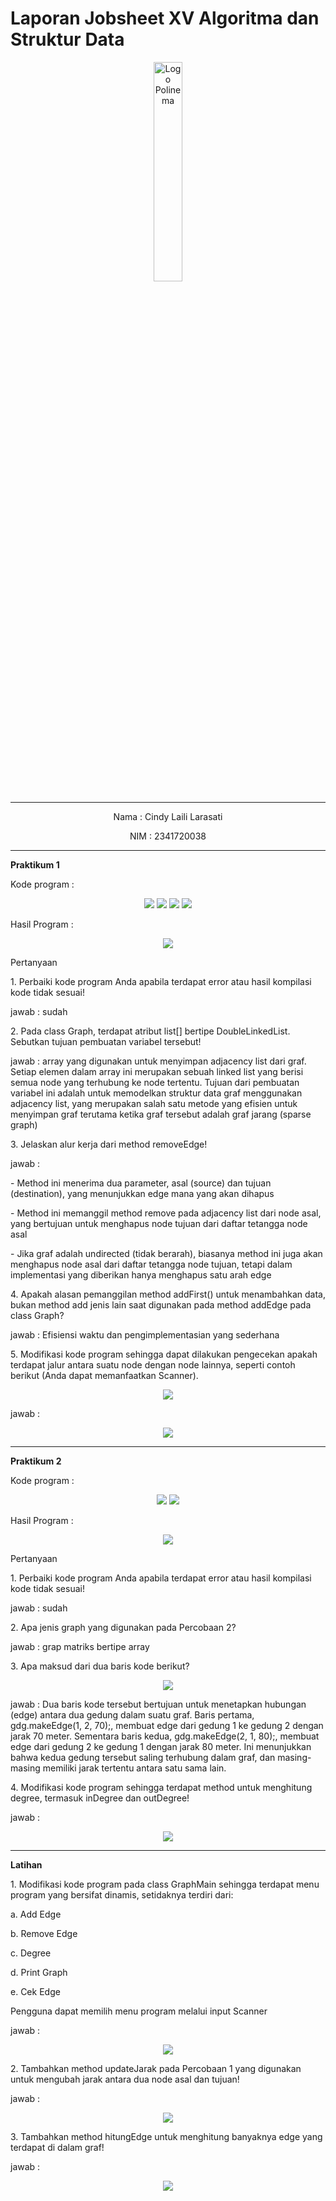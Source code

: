 # Laporan Jobsheet XV Algoritma dan Struktur Data
<p align="center">
   <img src="https://static.wikia.nocookie.net/logopedia/images/8/8a/Politeknik_Negeri_Malang.png/revision/latest?cb=20190922202558 " alt="Logo Polinema" width="30%"> 
</p>
<hr>
<p align="center">Nama : Cindy Laili Larasati</p>
<p align="center">NIM : 2341720038</p>
<hr>
<b>Praktikum 1</b>
<p>Kode program :</p>
<p align="center">
    <img src="Gambar/KodePrak1.png">
    <img src="Gambar/KodePrak1_2.png">
    <img src="Gambar/KodePrak1_3.png">
    <img src="Gambar/KodePrak1_4.png">
</p>
<p>Hasil Program :</p>
<p align="center">
    <img src="Gambar/HasilPrak1.png">
</p>
<p>Pertanyaan</p>
<p>1. Perbaiki kode program Anda apabila terdapat error atau hasil kompilasi kode tidak sesuai!</p>
<p>jawab : sudah</p>
<p>2. Pada class Graph, terdapat atribut list[] bertipe DoubleLinkedList. Sebutkan tujuan pembuatan
variabel tersebut!</p>
<p>jawab : array yang digunakan untuk menyimpan adjacency list dari graf. Setiap elemen dalam array ini merupakan sebuah linked list yang berisi semua node yang terhubung ke node tertentu. Tujuan dari pembuatan variabel ini adalah untuk memodelkan struktur data graf menggunakan adjacency list, yang merupakan salah satu metode yang efisien untuk menyimpan graf terutama ketika graf tersebut adalah graf jarang (sparse graph)</p>
<p>3. Jelaskan alur kerja dari method removeEdge!</p>
<p>jawab : </p>
<p> - Method ini menerima dua parameter, asal (source) dan tujuan (destination), yang menunjukkan edge mana yang akan dihapus</p>
<p> - Method ini memanggil method remove pada adjacency list dari node asal, yang bertujuan untuk menghapus node tujuan dari daftar tetangga node asal</p>
<p> - Jika graf adalah undirected (tidak berarah), biasanya method ini juga akan menghapus node asal dari daftar tetangga node tujuan, tetapi dalam implementasi yang diberikan hanya menghapus satu arah edge</p>
<p>4. Apakah alasan pemanggilan method addFirst() untuk menambahkan data, bukan method add
jenis lain saat digunakan pada method addEdge pada class Graph?</p>
<p>jawab : Efisiensi waktu dan pengimplementasian yang sederhana</p>
<p>5. Modifikasi kode program sehingga dapat dilakukan pengecekan apakah terdapat jalur antara
suatu node dengan node lainnya, seperti contoh berikut (Anda dapat memanfaatkan Scanner).</p>
<p align="center">
    <img src="Gambar/SoalNo5.png">
</p>
<p>jawab : </p>
<p align="center">
    <img src="Gambar/JawabanNo5.png">
</p>
<hr>
<b>Praktikum 2</b>
<p>Kode program :</p>
<p align="center">
    <img src="Gambar/KodePrak2.png">
    <img src="Gambar/KodePrak2_2.png">
</p>
<p>Hasil Program :</p>
<p align="center">
    <img src="Gambar/HasilPrak2.png">
</p>
<p>Pertanyaan</p>
<p>1. Perbaiki kode program Anda apabila terdapat error atau hasil kompilasi kode tidak sesuai!</p>
<p>jawab : sudah</p>
<p>2. Apa jenis graph yang digunakan pada Percobaan 2?</p>
<p>jawab : grap matriks bertipe array</p>
<p>3. Apa maksud dari dua baris kode berikut?</p>
<p align="center">
    <img src="Gambar/SoalNo3.png">
</p>
<p>jawab : Dua baris kode tersebut bertujuan untuk menetapkan hubungan (edge) antara dua gedung dalam suatu graf. Baris pertama, gdg.makeEdge(1, 2, 70);, membuat edge dari gedung 1 ke gedung 2 dengan jarak 70 meter. Sementara baris kedua, gdg.makeEdge(2, 1, 80);, membuat edge dari gedung 2 ke gedung 1 dengan jarak 80 meter. Ini menunjukkan bahwa kedua gedung tersebut saling terhubung dalam graf, dan masing-masing memiliki jarak tertentu antara satu sama lain.</p>
<p>4. Modifikasi kode program sehingga terdapat method untuk menghitung degree, termasuk
inDegree dan outDegree!</p>
<p>jawab : </p>
<p align="center">
    <img src="Gambar/JawabanNo4.png">
</p>
<hr>
<b>Latihan</b>
<p>1. Modifikasi kode program pada class GraphMain sehingga terdapat menu program yang bersifat
dinamis, setidaknya terdiri dari:</p>
<p>a. Add Edge</p>
<p>b. Remove Edge</p>
<p>c. Degree</p>
<p>d. Print Graph</p>
<p>e. Cek Edge</p>
<p>Pengguna dapat memilih menu program melalui input Scanner</p>
<p>jawab :</p>
<p align="center">
    <img src="Gambar/JawabanNo1.png">
</p>
<p>2. Tambahkan method updateJarak pada Percobaan 1 yang digunakan untuk mengubah jarak
antara dua node asal dan tujuan!</p>
<p>jawab :</p>
<p align="center">
    <img src="Gambar/JawabanNo2.png">
</p>
<p>3. Tambahkan method hitungEdge untuk menghitung banyaknya edge yang terdapat di dalam graf!</p>
<p>jawab :</p>
<p align="center">
    <img src="Gambar/JawabanNo3.png">
</p>
